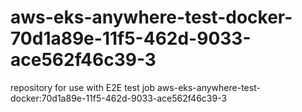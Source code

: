 # aws-eks-anywhere-test-docker-70d1a89e-11f5-462d-9033-ace562f46c39-3
repository for use with E2E test job aws-eks-anywhere-test-docker:70d1a89e-11f5-462d-9033-ace562f46c39-3
